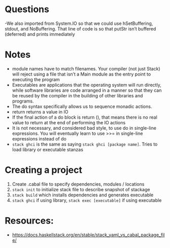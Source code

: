 # Questions

-We also imported from System.IO so that we could use hSetBuffering, stdout, and NoBuffering. That line of code is so that putStr isn’t buffered (deferred) and prints immediately

# Notes

* module names have to match filenames. Your compiler (not just Stack) will reject using a file that isn’t a Main module as the entry point to executing the program
* Executables are applications that the operating system will run directly, while software libraries are code arranged in a manner so that they can be reused by the compiler in the building of other libraries and programs.
* The do syntax specifically allows us to sequence monadic actions.
* return returns a value in IO
* If the final action of a do block is return (), that means there is no real value to return at the end of performing the IO actions
* It is not necessary, and considered bad style, to use do in single-line expressions. You will eventually learn to use >>= in single-line expressions instead of do
* `stack ghci` is the same as saying `stack ghci [package name]`. Tries to load library or executable stanzas

# Creating a project

1.  Create .cabal file to specify dependencies, modules / locations
2.  `stack init` to initialize stack file to describe snapshot of stackage
3.  `stack build` which installs dependencies and generates executable
4.  `stack ghci` if using library, `stack exec [executable]` if using executable

# Resources:

* https://docs.haskellstack.org/en/stable/stack_yaml_vs_cabal_package_file/
